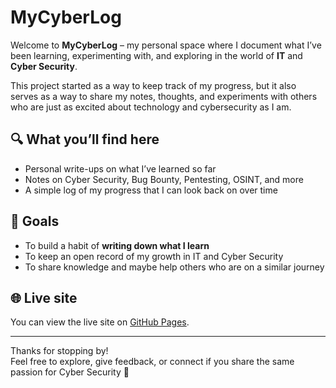# MyCyberLog

Welcome to **MyCyberLog** – my personal space where I document what I’ve been learning, experimenting with, and exploring in the world of **IT** and **Cyber Security**.  

This project started as a way to keep track of my progress, but it also serves as a way to share my notes, thoughts, and experiments with others who are just as excited about technology and cybersecurity as I am.  

## 🔍 What you’ll find here
- Personal write-ups on what I’ve learned so far  
- Notes on Cyber Security, Bug Bounty, Pentesting, OSINT, and more  
- A simple log of my progress that I can look back on over time  

## 🚀 Goals
- To build a habit of **writing down what I learn**  
- To keep an open record of my growth in IT and Cyber Security  
- To share knowledge and maybe help others who are on a similar journey  

## 🌐 Live site
You can view the live site on [GitHub Pages](https://humm1ngb1rd77.github.io/MyCyberLog/).

---

Thanks for stopping by!  
Feel free to explore, give feedback, or connect if you share the same passion for Cyber Security 🚀
